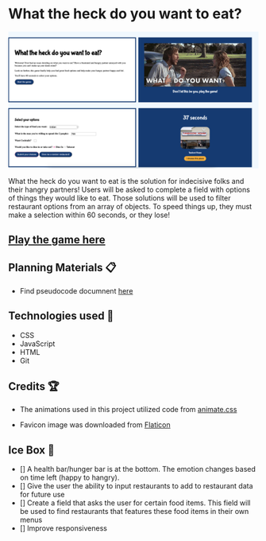 # What the heck do you want to eat?

![game-screenshot](https://github.com/kscott2016/what-do-you-want-to-eat-game/blob/master/img/Screenshot%202024-01-04%20at%201.56.05%20PM.png?raw=true)



What the heck do you want to eat is the solution for indecisive folks and their hangry partners! Users will be asked to complete a field with options of things they would like to eat. Those solutions will be used to filter restaurant options from an array of objects. To speed things up, they must make a selection within 60 seconds, or they lose!

## [Play the game here](https://what-do-you-want-to-eat-game.netlify.app/)

## Planning Materials 📋

- Find pseudocode documnent [here](https://docs.google.com/document/d/1qtmwrGLjIn8ndMhf9DBTGZ5i0UZthD-8XCRpFDGeCkM/edit)

## Technologies used 💾

- CSS
- JavaScript
- HTML
- Git

## Credits 🏆

- The animations used in this project utilized code from [animate.css](https://animate.style/)

- Favicon image was downloaded from [Flaticon](https://www.flaticon.com/free-icons/hamburger)

## Ice Box 🧊

- [] A health bar/hunger bar is at the bottom. The emotion changes based on time left (happy to hangry).
- [] Give the user the ability to input restaurants to add to restaurant data for future use
- [] Create a field that asks the user for certain food items. This field will be used to find restaurants that features these food items in their own menus
- [] Improve responsiveness
